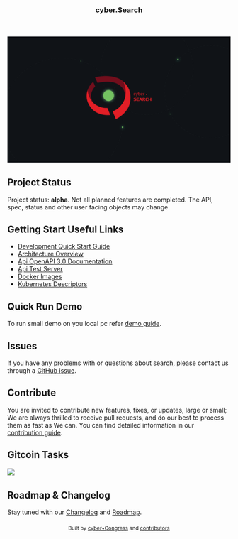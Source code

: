 
<h3 align="center">cyber.Search</h3>

<div align="center">
   <img src="https://img.shields.io/circleci/project/github/cybercongress/cyber-search.svg?style=flat-square" alt="">
   <img src="https://img.shields.io/coveralls/github/cybercongress/cyber-search.svg?style=flat-square" alt="">
   <img src="https://img.shields.io/github/release/cybercongress/cyber-search.svg?style=flat-square" alt="">
   <img src="https://img.shields.io/github/license/cybercongress/cyber-search.svg?style=flat-square" alt="">
   <img src="https://img.shields.io/github/contributors/cybercongress/cyber-search.svg?style=flat-square" alt="">
   <img src="https://img.shields.io/badge/contributions-welcome-orange.svg?style=flat-square" alt="" />
   <a href="https://t.me/fuckgoogle"><img src="https://img.shields.io/badge/Join%20Us%20On-Telegram-2599D2.svg?style=flat-square" alt=""></a>
</div>  

</br>

<dev align="center">
  <img src="/design/read_logo.png" alt="cyber.Search" width="970"></a>
</dev>

## Project Status
Project status: **alpha**. Not all planned features are completed. The API, spec, status and other user facing objects may change.

## Getting Start Useful Links

* [Development Quick Start Guide](./docs/contributing/dev-environment.md)
* [Architecture Overview](https://cybersearch.io/cyber-search/components/overview/)
* [Api OpenAPI 3.0 Documentation](http://docs.cybersearch.io/)
* [Api Test Server](http://api.cybersearch.io/search?query=42)
* [Docker Images](https://hub.docker.com/r/cybernode/)
* [Kubernetes Descriptors](https://github.com/cybercongress/cybernode/tree/master/kubernetes-definitions/search)

## Quick Run Demo
To run small demo on you local pc refer [demo guide](./demo/README.md).

## Issues

If you have any problems with or questions about search, please contact us through a 
 [GitHub issue](https://github.com/cybercongress/cyber-search/issues).

## Contribute

You are invited to contribute new features, fixes, or updates, large or small; We are always thrilled to receive pull 
 requests, and do our best to process them as fast as We can. You can find detailed information in our 
 [contribution guide](./docs/contributing/contributing.md).
 
## Gitcoin Tasks
<a href="https://gitcoin.co/explorer?q=cyber-search">
    <img src="https://gitcoin.co/funding/embed?repo=https://github.com/cybercongress/cyber-search">
</a>
 
## Roadmap & Changelog

Stay tuned with our [Changelog](./CHANGELOG.md) and [Roadmap](./ROADMAP.md).

<div align="center">
  <sub>Built by
  <a href="https://twitter.com/cyber_devs">cyber•Congress</a> and
  <a href="https://github.com/cybercongress/cyber-search/graphs/contributors">contributors</a>
</div>
